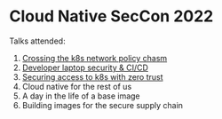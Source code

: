 # Cloud Native SecCon 2022

Talks attended:

1. [Crossing the k8s network policy chasm](https://static.sched.com/hosted_files/cloudnativesecurityconna22/29/CNSCON-Keynote-mfoster.pdf) 
2. [Developer laptop security & CI/CD](https://static.sched.com/hosted_files/cloudnativesecurityconna22/fe/Jeremy%20Colvin%20Uptycs%20Developer%20Laptop%20Keynote.pptx.pdf)
3. [Securing access to k8s with zero trust](https://static.sched.com/hosted_files/cloudnativesecurityconna22/24/KubeCon%202022-Securing%20Access%20to%20Kubernetes%20with%20Zero%20Trust%20Principles.pptx)
4. Cloud native for the rest of us
5. A day in the life of a base image
6. Building images for the secure supply chain